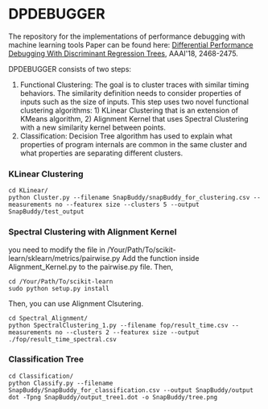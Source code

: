 # DPDEBUGGER
The repository for the implementations of performance debugging with machine learning tools
Paper can be found here: [Differential Performance Debugging With Discriminant Regression Trees](https://www.aaai.org/ocs/index.php/AAAI/AAAI18/paper/view/16647), AAAI'18, 2468-2475.

DPDEBUGGER consists of two steps:
1) Functional Clustering: The goal is to cluster traces with similar timing behaviors. The similarity definition needs to consider properties of inputs such as the size of inputs. This step uses two novel functional clustering algorithms: 1) KLinear Clustering that is an extension of KMeans algorithm, 2) Alignment Kernel that uses Spectral Clustering with a new similarity kernel between points.
2) Classification: Decision Tree algorithm has used to explain what properties of program internals are common in the same cluster and what properties are separating different clusters. 

### KLinear Clustering
```
cd KLinear/
python Cluster.py --filename SnapBuddy/snapBuddy_for_clustering.csv --measurements no --featurex size --clusters 5 --output SnapBuddy/test_output
```
### Spectral Clustering with Alignment Kernel
you need to modify the file in /Your/Path/To/scikit-learn/sklearn/metrics/pairwise.py
Add the function inside Alignment_Kernel.py to the pairwise.py file. Then,
```
cd /Your/Path/To/scikit-learn
sudo python setup.py install
```
Then, you can use Alignment Clsutering.
```
cd Spectral_Alignment/
python SpectralClustering_1.py --filename fop/result_time.csv --measurements no --clusters 2 --featurex size --output ./fop/result_time_spectral.csv
```

### Classification Tree
```
cd Classification/
python Classify.py --filename SnapBuddy/SnapBuddy_for_classification.csv --output SnapBuddy/output
dot -Tpng SnapBuddy/output_tree1.dot -o SnapBuddy/tree.png
```
